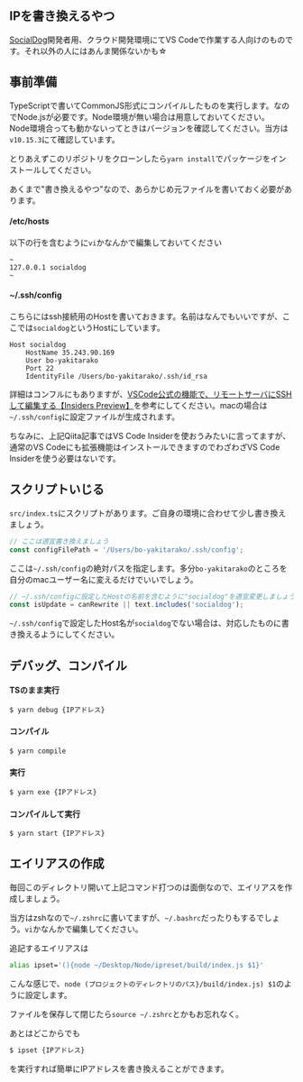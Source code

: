 ## IPを書き換えるやつ
[SocialDog](https://social-dog.net/)開発者用、クラウド開発環境にてVS Codeで作業する人向けのものです。それ以外の人にはあんま関係ないかも☆

## 事前準備
TypeScriptで書いてCommonJS形式にコンパイルしたものを実行します。なのでNode.jsが必要です。Node環境が無い場合は用意しておいてください。<br>
Node環境合っても動かないってときはバージョンを確認してください。当方は``v10.15.3``にて確認しています。

とりあえずこのリポジトリをクローンしたら``yarn install``でパッケージをインストールしてください。

あくまで"書き換えるやつ"なので、あらかじめ元ファイルを書いておく必要があります。

#### /etc/hosts
以下の行を含むように``vi``かなんかで編集しておいてください
```
~
127.0.0.1 socialdog
~
```

#### ~/.ssh/config
こちらにはssh接続用のHostを書いておきます。名前はなんでもいいですが、ここでは``socialdog``というHostにしています。
```
Host socialdog
    HostName 35.243.90.169
    User bo-yakitarako
    Port 22
    IdentityFile /Users/bo-yakitarako/.ssh/id_rsa
```
詳細はコンフルにもありますが、[VSCode公式の機能で、リモートサーバにSSHして編集する【Insiders Preview】](https://qiita.com/suzuki_sh/items/245b9817536eba808842)を参考にしてください。macの場合は``~/.ssh/config``に設定ファイルが生成されます。

ちなみに、上記Qiita記事ではVS Code Insiderを使おうみたいに言ってますが、通常のVS Codeにも拡張機能はインストールできますのでわざわざVS Code Insiderを使う必要はないです。

## スクリプトいじる

``src/index.ts``にスクリプトがあります。ご自身の環境に合わせて少し書き換えましょう。

```TypeScript
// ここは適宜書き換えましょう
const configFilePath = '/Users/bo-yakitarako/.ssh/config';
```

ここは``~/.ssh/config``の絶対パスを指定します。多分``bo-yakitarako``のところを自分のmacユーザー名に変えるだけでいいでしょう。

```TypeScript
// ~/.ssh/configに設定したHostの名前を含むように"socialdog"を適宜変更しましょう
const isUpdate = canRewrite || text.includes('socialdog');
```

``~/.ssh/config``で設定したHost名が``socialdog``でない場合は、対応したものに書き換えるようにしてください。

## デバッグ、コンパイル
#### TSのまま実行
```bash
$ yarn debug {IPアドレス}
```

#### コンパイル
```bash
$ yarn compile
```

#### 実行
```bash
$ yarn exe {IPアドレス}
```

#### コンパイルして実行
```bash
$ yarn start {IPアドレス}
```

## エイリアスの作成
毎回このディレクトリ開いて上記コマンド打つのは面倒なので、エイリアスを作成しましょう。

当方はzshなので``~/.zshrc``に書いてますが、``~/.bashrc``だったりもするでしょう。``vi``かなんかで編集してください。

追記するエイリアスは

```bash
alias ipset='(){node ~/Desktop/Node/ipreset/build/index.js $1}'
```

こんな感じで、``node (プロジェクトのディレクトリのパス}/build/index.js) $1``のように設定します。

ファイルを保存して閉じたら``source ~/.zshrc``とかもお忘れなく。

あとはどこからでも
```bash
$ ipset {IPアドレス}
```

を実行すれば簡単にIPアドレスを書き換えることができます。
